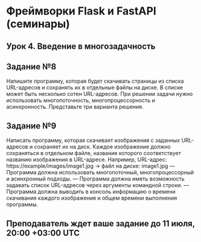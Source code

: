 #  Фреймворки Flask и FastAPI (семинары)

## Урок 4. Введение в многозадачность

## Задание №8

Напишите программу, которая будет скачивать страницы из
списка URL-адресов и сохранять их в отдельные файлы на
диске.
В списке может быть несколько сотен URL-адресов.
При решении задачи нужно использовать многопоточность,
многопроцессорность и асинхронность.
Представьте три варианта решения.

## Задание №9

Написать программу, которая скачивает изображения с заданных URL-адресов и сохраняет их на диск. Каждое изображение должно сохраняться в отдельном файле, название которого соответствует названию изображения в URL-адресе.
Например, URL-адрес: https://example/images/image1.jpg -> файл на диске: image1.jpg
— Программа должна использовать многопоточный, многопроцессорный и асинхронный подходы.
— Программа должна иметь возможность задавать список URL-адресов через аргументы командной строки.
— Программа должна выводить в консоль информацию о времени скачивания каждого изображения и общем времени выполнения программы.

## Преподаватель ждет ваше задание до 11 июля, 20:00 +03:00 UTC